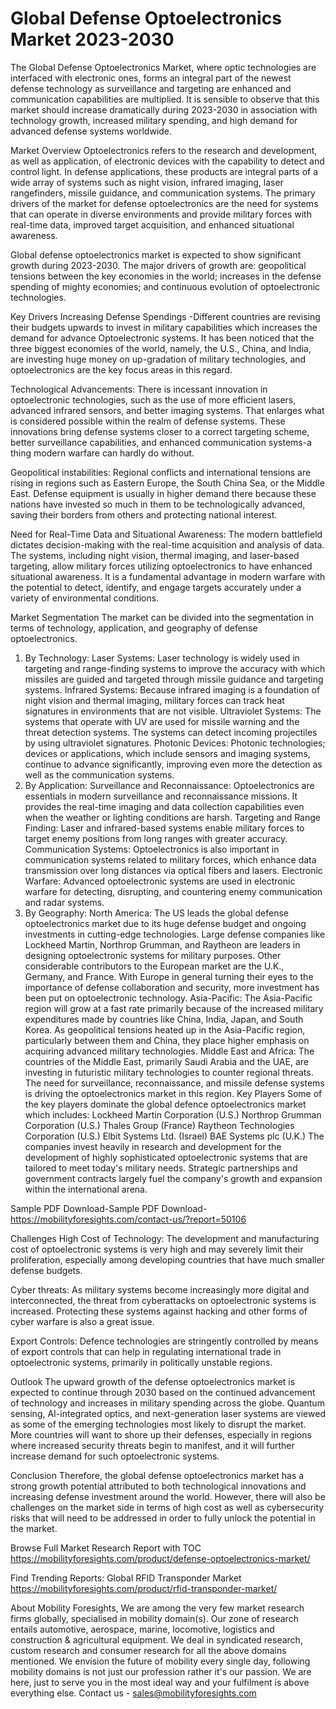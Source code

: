 # Global Defense Optoelectronics Market 2023-2030
The Global Defense Optoelectronics Market, where optic technologies are interfaced with electronic ones, forms an integral part of the newest defense technology as surveillance and targeting are enhanced and communication capabilities are multiplied. It is sensible to observe that this market should increase dramatically during 2023-2030 in association with technology growth, increased military spending, and high demand for advanced defense systems worldwide.


Market Overview
Optoelectronics refers to the research and development, as well as application, of electronic devices with the capability to detect and control light. In defense applications, these products are integral parts of a wide array of systems such as night vision, infrared imaging, laser rangefinders, missile guidance, and communication systems. The primary drivers of the market for defense optoelectronics are the need for systems that can operate in diverse environments and provide military forces with real-time data, improved target acquisition, and enhanced situational awareness.


Global defense optoelectronics market is expected to show significant growth during 2023-2030. The major drivers of growth are: geopolitical tensions between the key economies in the world; increases in the defense spending of mighty economies; and continuous evolution of optoelectronic technologies.


Key Drivers
Increasing Defense Spendings -Different countries are revising their budgets upwards to invest in military capabilities which increases the demand for advance Optoelectronic systems. It has been noticed that the three biggest economies of the world, namely, the U.S., China, and India, are investing huge money on up-gradation of military technologies, and optoelectronics are the key focus areas in this regard.


Technological Advancements: There is incessant innovation in optoelectronic technologies, such as the use of more efficient lasers, advanced infrared sensors, and better imaging systems. That enlarges what is considered possible within the realm of defense systems. These innovations bring defense systems closer to a correct targeting scheme, better surveillance capabilities, and enhanced communication systems-a thing modern warfare can hardly do without.


Geopolitical instabilities: Regional conflicts and international tensions are rising in regions such as Eastern Europe, the South China Sea, or the Middle East. Defense equipment is usually in higher demand there because these nations have invested so much in them to be technologically advanced, saving their borders from others and protecting national interest.


Need for Real-Time Data and Situational Awareness: The modern battlefield dictates decision-making with the real-time acquisition and analysis of data. The systems, including night vision, thermal imaging, and laser-based targeting, allow military forces utilizing optoelectronics to have enhanced situational awareness. It is a fundamental advantage in modern warfare with the potential to detect, identify, and engage targets accurately under a variety of environmental conditions.


Market Segmentation
The market can be divided into the segmentation in terms of technology, application, and geography of defense optoelectronics.


1. By Technology:
Laser Systems: Laser technology is widely used in targeting and range-finding systems to improve the accuracy with which missiles are guided and targeted through missile guidance and targeting systems.
Infrared Systems: Because infrared imaging is a foundation of night vision and thermal imaging, military forces can track heat signatures in environments that are not visible.
Ultraviolet Systems: The systems that operate with UV are used for missile warning and the threat detection systems. The systems can detect incoming projectiles by using ultraviolet signatures.
Photonic Devices: Photonic technologies; devices or applications, which include sensors and imaging systems, continue to advance significantly, improving even more the detection as well as the communication systems.
2. By Application:
Surveillance and Reconnaissance: Optoelectronics are essentials in modern surveillance and reconnaissance missions. It provides the real-time imaging and data collection capabilities even when the weather or lighting conditions are harsh.
Targeting and Range Finding: Laser and infrared-based systems enable military forces to target enemy positions from long ranges with greater accuracy.
Communication Systems: Optoelectronics is also important in communication systems related to military forces, which enhance data transmission over long distances via optical fibers and lasers.
Electronic Warfare: Advanced optoelectronic systems are used in electronic warfare for detecting, disrupting, and countering enemy communication and radar systems.
3. By Geography:
North America: The US leads the global defense optoelectronics market due to its huge defense budget and ongoing investments in cutting-edge technologies. Large defense companies like Lockheed Martin, Northrop Grumman, and Raytheon are leaders in designing optoelectronic systems for military purposes.
Other considerable contributors to the European market are the U.K., Germany, and France. With Europe in general turning their eyes to the importance of defense collaboration and security, more investment has been put on optoelectronic technology.
Asia-Pacific: The Asia-Pacific region will grow at a fast rate primarily because of the increased military expenditures made by countries like China, India, Japan, and South Korea. As geopolitical tensions heated up in the Asia-Pacific region, particularly between them and China, they place higher emphasis on acquiring advanced military technologies.
Middle East and Africa: The countries of the Middle East, primarily Saudi Arabia and the UAE, are investing in futuristic military technologies to counter regional threats. The need for surveillance, reconnaissance, and missile defense systems is driving the optoelectronics market in this region.
Key Players
Some of the key players dominate the global defence optoelectronics market which includes:
Lockheed Martin Corporation (U.S.)
Northrop Grumman Corporation (U.S.)
Thales Group (France)
Raytheon Technologies Corporation (U.S.)
Elbit Systems Ltd. (Israel)
BAE Systems plc (U.K.)
The companies invest heavily in research and development for the development of highly sophisticated optoelectronic systems that are tailored to meet today's military needs. Strategic partnerships and government contracts largely fuel the company's growth and expansion within the international arena.


Sample PDF Download-Sample PDF Download- https://mobilityforesights.com/contact-us/?report=50106


Challenges
High Cost of Technology: The development and manufacturing cost of optoelectronic systems is very high and may severely limit their proliferation, especially among developing countries that have much smaller defense budgets.


Cyber threats: As military systems become increasingly more digital and interconnected, the threat from cyberattacks on optoelectronic systems is increased. Protecting these systems against hacking and other forms of cyber warfare is also a great issue.


Export Controls: Defence technologies are stringently controlled by means of export controls that can help in regulating international trade in optoelectronic systems, primarily in politically unstable regions.


Outlook
The upward growth of the defense optoelectronics market is expected to continue through 2030 based on the continued advancement of technology and increases in military spending across the globe. Quantum sensing, AI-integrated optics, and next-generation laser systems are viewed as some of the emerging technologies most likely to disrupt the market. More countries will want to shore up their defenses, especially in regions where increased security threats begin to manifest, and it will further increase demand for such optoelectronic systems.


Conclusion Therefore, the global defense optoelectronics market has a strong growth potential attributed to both technological innovations and increasing defense investment around the world. However, there will also be challenges on the market side in terms of high cost as well as cybersecurity risks that will need to be addressed in order to fully unlock the potential in the market.


Browse Full Market Research Report with TOC https://mobilityforesights.com/product/defense-optoelectronics-market/




Find Trending Reports: 
Global RFID Transponder Market https://mobilityforesights.com/product/rfid-transponder-market/

About Mobility Foresights,
We are among the very few market research firms globally, specialised in mobility domain(s). Our zone of research entails automotive, aerospace, marine, locomotive, logistics and construction & agricultural equipment. We deal in syndicated research, custom research and consumer research for all the above domains mentioned.
We envision the future of mobility every single day, following mobility domains is not just our profession rather it's our passion. We are here, just to serve you in the most ideal way and your fulfilment is above everything else. Contact us -  sales@mobilityforesights.com 




